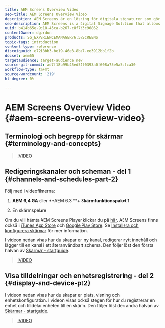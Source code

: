 ```yaml
---
title: AEM Screens Overview Video
seo-title: AEM Screens Overview Video
description: AEM Screens är en lösning för digitala signaturer som gör det möjligt för marknadsförare att publicera dynamiska och interaktiva digitala upplevelser på olika typer av skärmar. I följande videofilmer visas de olika områdena i ett AEM Screens-projekt samt hur du skapar kanalinnehåll och publicerar till en skärmspelare.
seo-description: AEM Screens is a Digital Signage Solution that allows marketers to publish dynamic and interactive digital experiences to different types of screens. The following videos introduce the different areas of an AEM Screens project, as well as detail the steps to create channel content and publish to a screens player.
uuid: b414b65e-9c18-45ca-b267-c8f7b3c96862
contentOwner: dgordon
products: SG_EXPERIENCEMANAGER/6.5/SCREENS
topic-tags: introduction
content-type: reference
discoiquuid: e7218bb3-be19-46e3-8be7-ee3912bb1f2b
docset: aem65
targetaudience: target-audience new
source-git-commit: ad7f18b99b45ed51f0393a0f608a75e5a5dfca30
workflow-type: tm+mt
source-wordcount: '219'
ht-degree: 0%

---
```



# AEM Screens Overview Video {#aem-screens-overview-video}

## Terminologi och begrepp för skärmar {#terminology-and-concepts}

>[!VIDEO](https://video.tv.adobe.com/v/21353?quality=9)


## Redigeringskanaler och scheman - del 1 {#channels-and-schedules-part-2}

Följ med i videofilmerna:

1. **AEM 6,4 GA** eller **AEM 6.3 **+ **Skärmfunktionspaket 1**

1. En skärmspelare

Om du vill hämta AEM Screens Player klickar du på [här](https://download.macromedia.com/screens/). AEM Screens finns också i [iTunes App Store](https://itunes.apple.com/us/app/aem-screens/id1169641856?mt=8) och [Google Play Store](https://play.google.com/store/apps/details?id=com.adobe.aem.screens.player&amp;hl=en). Se [Installera och konfigurera skärmar](https://helpx.adobe.com/experience-manager/6-4/help/sites-deploying/configuring-screens-introduction.html) för mer information.

I videon nedan visas hur du skapar en ny kanal, redigerar nytt innehåll och lägger till en kanal i ett återanvändbart schema. Den följer löst den första halvan av [Skärmar - startguide](kickstart-for-aem-screens.md).

>[!VIDEO](https://video.tv.adobe.com/v/21387?quality=9)

## Visa tilldelningar och enhetsregistrering - del 2 {#display-and-device-pt2}

I videon nedan visas hur du skapar en plats, visning och enhetskonfiguration. I videon visas också stegen för hur du registrerar en enhet och tilldelar enheten till en skärm. Den följer löst den andra halvan av [Skärmar - startguide](kickstart-for-aem-screens.md).

>[!VIDEO](https://video.tv.adobe.com/v/21411?quality=9)

